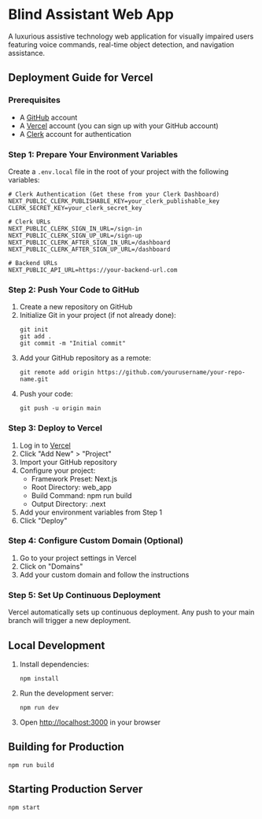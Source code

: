 # Blind Assistant Web App

A luxurious assistive technology web application for visually impaired users featuring voice commands, real-time object detection, and navigation assistance.

## Deployment Guide for Vercel

### Prerequisites

- A [GitHub](https://github.com) account
- A [Vercel](https://vercel.com) account (you can sign up with your GitHub account)
- A [Clerk](https://clerk.dev) account for authentication

### Step 1: Prepare Your Environment Variables

Create a `.env.local` file in the root of your project with the following variables:

```
# Clerk Authentication (Get these from your Clerk Dashboard)
NEXT_PUBLIC_CLERK_PUBLISHABLE_KEY=your_clerk_publishable_key
CLERK_SECRET_KEY=your_clerk_secret_key

# Clerk URLs
NEXT_PUBLIC_CLERK_SIGN_IN_URL=/sign-in
NEXT_PUBLIC_CLERK_SIGN_UP_URL=/sign-up
NEXT_PUBLIC_CLERK_AFTER_SIGN_IN_URL=/dashboard
NEXT_PUBLIC_CLERK_AFTER_SIGN_UP_URL=/dashboard

# Backend URLs
NEXT_PUBLIC_API_URL=https://your-backend-url.com
```

### Step 2: Push Your Code to GitHub

1. Create a new repository on GitHub
2. Initialize Git in your project (if not already done):
   ```
   git init
   git add .
   git commit -m "Initial commit"
   ```
3. Add your GitHub repository as a remote:
   ```
   git remote add origin https://github.com/yourusername/your-repo-name.git
   ```
4. Push your code:
   ```
   git push -u origin main
   ```

### Step 3: Deploy to Vercel

1. Log in to [Vercel](https://vercel.com)
2. Click "Add New" > "Project"
3. Import your GitHub repository
4. Configure your project:
   - Framework Preset: Next.js
   - Root Directory: web_app
   - Build Command: npm run build
   - Output Directory: .next
5. Add your environment variables from Step 1
6. Click "Deploy"

### Step 4: Configure Custom Domain (Optional)

1. Go to your project settings in Vercel
2. Click on "Domains"
3. Add your custom domain and follow the instructions

### Step 5: Set Up Continuous Deployment

Vercel automatically sets up continuous deployment. Any push to your main branch will trigger a new deployment.

## Local Development

1. Install dependencies:
   ```
   npm install
   ```

2. Run the development server:
   ```
   npm run dev
   ```

3. Open [http://localhost:3000](http://localhost:3000) in your browser

## Building for Production

```
npm run build
```

## Starting Production Server

```
npm start
``` 